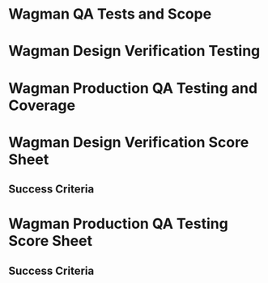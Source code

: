 
# Wagman QA Tests and Scope

# Wagman Design Verification Testing

# Wagman Production QA Testing and Coverage

# Wagman Design Verification Score Sheet

## Success Criteria

# Wagman Production QA Testing Score Sheet

## Success Criteria
